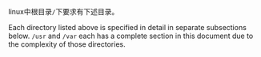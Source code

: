 linux中根目录`/`下要求有下述目录。

<img title="" src="file:///D:/work/LearnNotes/img_src/FHS_root.png" alt="" data-align="left">Each directory listed above is specified in detail in separate subsections below. `/usr` and `/var` each has a complete section in this document due to the complexity of those directories.
